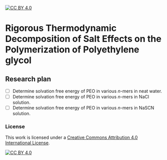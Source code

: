 [![CC BY 4.0][cc-by-shield]][cc-by]

# Rigorous Thermodynamic Decomposition of Salt Effects on the Polymerization of Polyethylene glycol

## Research plan
- [ ] Determine solvation free energy of PEO in various _n_-mers in neat water.
- [ ] Determine solvation free energy of PEO in various _n_-mers in NaCl solution.
- [ ] Determine solvation free energy of PEO in various _n_-mers in NaSCN solution.

### License
This work is licensed under a
[Creative Commons Attribution 4.0 International License][cc-by].

[![CC BY 4.0][cc-by-image]][cc-by]

[cc-by]: http://creativecommons.org/licenses/by/4.0/
[cc-by-image]: https://i.creativecommons.org/l/by/4.0/88x31.png
[cc-by-shield]: https://img.shields.io/badge/License-CC%20BY%204.0-lightgrey.svg
